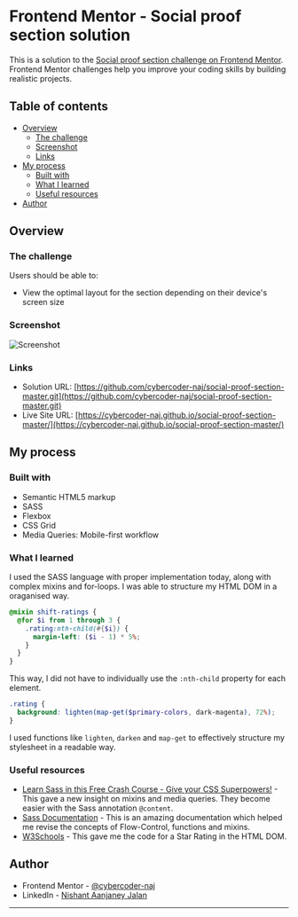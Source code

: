# Frontend Mentor - Social proof section solution

This is a solution to the [Social proof section challenge on Frontend Mentor](https://www.frontendmentor.io/challenges/social-proof-section-6e0qTv_bA). Frontend Mentor challenges help you improve your coding skills by building realistic projects. 

## Table of contents

- [Overview](#overview)
  - [The challenge](#the-challenge)
  - [Screenshot](#screenshot)
  - [Links](#links)
- [My process](#my-process)
  - [Built with](#built-with)
  - [What I learned](#what-i-learned)
  - [Useful resources](#useful-resources)
- [Author](#author)

## Overview

### The challenge

Users should be able to:

- View the optimal layout for the section depending on their device's screen size

### Screenshot

![Screenshot](./screenshot.jpg)

### Links

- Solution URL: [https://github.com/cybercoder-naj/social-proof-section-master.git](https://github.com/cybercoder-naj/social-proof-section-master.git)
- Live Site URL: [https://cybercoder-naj.github.io/social-proof-section-master/](https://cybercoder-naj.github.io/social-proof-section-master/)

## My process

### Built with

- Semantic HTML5 markup
- SASS 
- Flexbox
- CSS Grid
- Media Queries: Mobile-first workflow

### What I learned

I used the SASS language with proper implementation today, along with complex mixins and for-loops. I was able to structure my HTML DOM in a oraganised way.

```scss
@mixin shift-ratings {
  @for $i from 1 through 3 {
    .rating:nth-child(#{$i}) {
      margin-left: ($i - 1) * 5%;
    }
  }
}
```

This way, I did not have to individually use the `:nth-child` property for each element.

```scss
.rating {
  background: lighten(map-get($primary-colors, dark-magenta), 72%);
}
```

I used functions like `lighten`, `darken` and `map-get` to effectively structure my stylesheet in a readable way.

### Useful resources

- [Learn Sass in this Free Crash Course - Give your CSS Superpowers!](https://www.youtube.com/watch?v=roywYSEPSvc) - This gave a new insight on mixins and media queries. They become easier with the Sass annotation `@content`.
- [Sass Documentation](https://sass-lang.com/documentation) - This is an amazing documentation which helped me revise the concepts of Flow-Control, functions and mixins.
- [W3Schools](https://www.w3schools.com/howto/howto_css_star_rating.asp) - This gave me the code for a Star Rating in the HTML DOM.

## Author

- Frontend Mentor - [@cybercoder-naj](https://www.frontendmentor.io/profile/cybercoder-naj)
- LinkedIn - [Nishant Aanjaney Jalan](https://www.linkedin.com/in/nishant-aanjaney-jalan-3b7659191/)


---